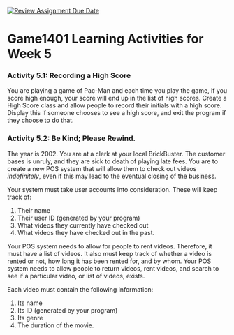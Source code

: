 [![Review Assignment Due Date](https://classroom.github.com/assets/deadline-readme-button-22041afd0340ce965d47ae6ef1cefeee28c7c493a6346c4f15d667ab976d596c.svg)](https://classroom.github.com/a/pYqMgtQp)
# Game1401 Learning Activities for Week 5
### Activity 5.1: Recording a High Score

You are playing a game of Pac-Man and each time you play the game, if you score high enough, your score will end up in the list of high scores. Create a High Score class and allow people to record their initials with a high score. Display this if someone chooses to see a high score, and exit the program if they choose to do that.

### Activity 5.2: Be Kind; Please Rewind.

The year is 2002. You are at a clerk at your local BrickBuster. The customer bases is unruly, and they are sick to death of playing late fees. You are to create a new POS system that will allow them to check out videos *indefinitely*, even if this may lead to the eventual closing of the business.

Your system must take user accounts into consideration. These will keep track of:

1. Their name
2. Their user ID (generated by your program)
3. What videos they currently have checked out
4. What videos they have checked out in the past.

Your POS system needs to allow for people to rent videos. Therefore, it must have a list of videos. It also must keep track of whether a video is rented or not, how long it has been rented for, and by whom. Your POS system needs to allow people to return videos, rent videos, and search to see if a particular video, or list of videos, exists.

Each video must contain the following information:

1. Its name
2. Its ID (generated by your program)
3. Its genre
4. The duration of the movie.